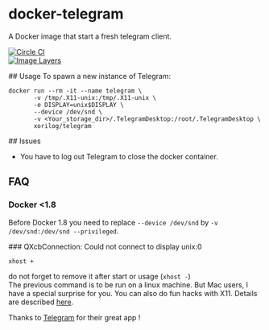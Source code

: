 # docker-telegram
A Docker image that start a fresh telegram client. 

[![Circle CI](https://circleci.com/gh/xorilog/docker-telegram.svg?style=shield)](https://circleci.com/gh/xorilog/docker-telegram)  
[![Image Layers](https://images.microbadger.com/badges/image/xorilog/telegram.svg)](https://microbadger.com/images/xorilog/telegram)   


## Usage
To spawn a new instance of Telegram:

```shell
docker run --rm -it --name telegram \
       -v /tmp/.X11-unix:/tmp/.X11-unix \
       -e DISPLAY=unix$DISPLAY \
       --device /dev/snd \
       -v <Your_storage_dir>/.TelegramDesktop:/root/.TelegramDesktop \
       xorilog/telegram
```
## Issues
* You have to log out Telegram to close the docker container.  


## FAQ
### Docker <1.8
Before Docker 1.8 you need to replace `--device /dev/snd` by `-v /dev/snd:/dev/snd --privileged`.  


### QXcbConnection: Could not connect to display unix:0
```shell
xhost +
```
do not forget to remove it after start or usage (`xhost -`)  
The previous command is to be run on a linux machine. But Mac users, I have a special surprise for you. You can also do fun hacks with X11. Details are described [here](https://github.com/docker/docker/issues/8710).


Thanks to [Telegram](https://telegram.org/) for their great app !
